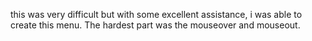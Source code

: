 this was very difficult but with some excellent assistance, i was able to create this menu.
The hardest part was the mouseover and mouseout.